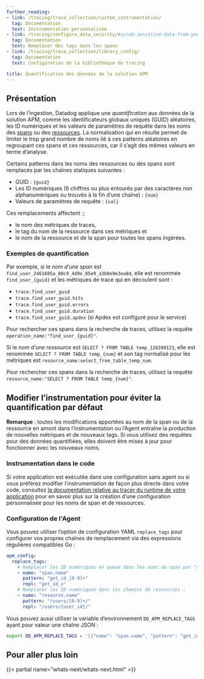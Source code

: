```yaml
---
further_reading:
- link: /tracing/trace_collection/custom_instrumentation/
  tag: Documentation
  text: Instrumentation personnalisée
- link: /tracing/configure_data_security/#scrub-sensitive-data-from-your-spans
  tag: Documentation
  text: Remplacer des tags dans les spans
- link: /tracing/trace_collection/library_config/
  tag: Documentation
  text: Configuration de la bibliothèque de tracing

title: Quantification des données de la solution APM
---
```


## Présentation

Lors de lʼingestion, Datadog applique une _quantification_ aux données de la solution APM, comme les identificateurs globaux uniques (GUID) aléatoires, les ID numériques et les valeurs de paramètres de requête dans les noms des [spans][1] ou des [ressources][2]. La normalisation qui en résulte permet de limiter le trop grand nombre de noms lié à ces patterns aléatoires en regroupant ces spans et ces ressources, car il sʼagit des mêmes valeurs en terme dʼanalyse.

Certains patterns dans les noms des ressources ou des spans sont remplacés par les chaînes statiques suivantes :
- GUID : `{guid}`
- Les ID numériques (6 chiffres ou plus entourés par des caractères non alphanumériques ou trouvés à la fin dʼune chaîne) : `{num}`
- Valeurs de paramètres de requête : `{val}`

Ces remplacements affectent :;
- le nom des métriques de traces,
- le tag du nom de la ressource dans ces métriques et
- le nom de la ressource et de la span pour toutes les spans ingérées.

### Exemples de quantification

Par exemple, si le _nom dʼune span_ est `find_user_2461685a_80c9_4d9e_85e9_a3b0e9e3ea84`, elle est renommée `find_user_{guid}` et les métriques de trace qui en découlent sont :
- `trace.find_user_guid`
- `trace.find_user_guid.hits`
- `trace.find_user_guid.errors`
- `trace.find_user_guid.duration`
- `trace.find_user_guid.apdex` (si Apdex est configuré pour le service)

Pour rechercher ces spans dans la recherche de traces, utilisez la requête `operation_name:"find_user_{guid}"`.

Si le _nom dʼune ressource_ est `SELECT ? FROM TABLE temp_128390123`, elle est renommée `SELECT ? FROM TABLE temp_{num}` et son tag normalisé pour les métriques est `resource_name:select_from_table_temp_num`.

Pour rechercher ces spans dans la recherche de traces, utilisez la requête `resource_name:"SELECT ? FROM TABLE temp_{num}"`.

## Modifier lʼinstrumentation pour éviter la quantification par défaut

**Remarque** : toutes les modifications apportées au nom de la span ou de la ressource en amont dans lʼinstrumentation ou lʼAgent entraîne la production de nouvelles métriques et de nouveaux tags. Si vous utilisez des requêtes pour des données quantifiées, elles doivent être mises à jour pour fonctionner avec les nouveaux noms.

### Instrumentation dans le code

Si votre application est exécutée dans une configuration sans agent ou si vous préférez modifier lʼinstrumentation de façon plus directe dans votre code, consultez [la documentation relative au tracer du runtime de votre application][3] pour en savoir plus sur la création dʼune configuration personnalisée pour les noms de span et de ressources.

### Configuration de l'Agent

Vous pouvez utiliser lʼoption de configuration YAML `replace_tags` pour configurer vos propres chaînes de remplacement via des expressions régulières compatibles Go :

```yaml
apm_config:
  replace_tags:
    # Remplacer les ID numériques en queue dans les noms de span par "x" :
    - name: "span.name"
      pattern: "get_id_[0-9]+"
      repl: "get_id_x"
    # Remplacer les ID numériques dans les chemins de ressources :
    - name: "resource.name"
      pattern: "/users/[0-9]+/"
      repl: "/users/{user_id}/"
```

Vous pouvez aussi utiliser la variable dʼenvironnement `DD_APM_REPLACE_TAGS` ayant pour valeur une chaîne JSON :

```bash
export DD_APM_REPLACE_TAGS = '[{"name": "span.name", "pattern": "get_id_[0-9]+", "repl": "get_id_x"}, {...}, ...]'
```

## Pour aller plus loin

{{< partial name="whats-next/whats-next.html" >}}

[1]: /fr/tracing/glossary/#spans
[2]: /fr/tracing/glossary/#resources
[3]: /fr/tracing/trace_collection/custom_instrumentation/
